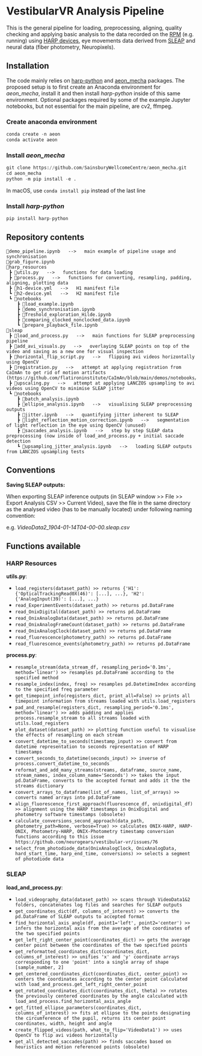# VestibularVR Analysis Pipeline

This is the general pipeline for loading, preprocessing, aligning, quality checking and applying basic analysis to the data recorded on the <a href=https://ranczlab.github.io/RPM/>RPM</a> (e.g. running) using <a href=https://harp-tech.org/index.html>HARP devices</a>, eye movements data derived from <a href=https://sleap.ai/>SLEAP</a> and neural data (fiber photometry, Neuropixels).

## Installation

The code mainly relies on <a href=https://github.com/harp-tech/harp-python>harp-python</a> and <a href=https://github.com/SainsburyWellcomeCentre/aeon_mecha>aeon_mecha</a> packages. The proposed setup is to first create an Anaconda environment for _aeon\_mecha_, install it and then install _harp-python_ inside of this same environment. Optional packages required by some of the example Jupyter notebooks, but not essential for the main pipeline, are cv2, ffmpeg.

### Create anaconda environment

```python
conda create -n aeon
conda activate aeon
```

### Install _aeon\_mecha_

```python
git clone https://github.com/SainsburyWellcomeCentre/aeon_mecha.git
cd aeon_mecha
python -m pip install -e .
```
In macOS, use 
`conda install pip` instead of the last line

### Install _harp-python_

```python
pip install harp-python
```

## Repository contents

```
📜demo_pipeline.ipynb   -->   main example of pipeline usage and synchronisation
📜grab_figure.ipynb
📂harp_resources
 ┣ 📄utils.py   -->   functions for data loading
 ┣ 📄process.py   -->   functions for converting, resampling, padding, aligning, plotting data
 ┣ 📄h1-device.yml   -->   H1 manifest file
 ┗ 📄h2-device.yml   -->   H2 manifest file
 ┗ 📂notebooks
    ┣ 📜load_example.ipynb
    ┣ 📜demo_synchronisation.ipynb
    ┣ 📜Treshold_exploration_Hilde.ipynb
    ┣ 📜comparing_clocked_nonclocked_data.ipynb
    ┗ 📜prepare_playback_file.ipynb
📂sleap
 ┣ 📄load_and_process.py   -->   main functions for SLEAP preprocessing pipeline
 ┣ 📄add_avi_visuals.py   -->   overlaying SLEAP points on top of the video and saving as a new one for visual inspection
 ┣ 📄horizontal_flip_script.py   -->   flipping avi videos horizontally using OpenCV
 ┣ 📄registration.py   -->   attempt at applying registration from CaImAn to get rid of motion artifacts (https://github.com/flatironinstitute/CaImAn/blob/main/demos/notebooks/demo_multisession_registration.ipynb)
 ┣ 📄upscaling.py   -->   attempt at applying LANCZOS upsampling to avi videos using OpenCV to minimise SLEAP jitter
 ┗ 📂notebooks
    ┣ 📜batch_analysis.ipynb
    ┣ 📜ellipse_analysis.ipynb   -->   visualising SLEAP preprocessing outputs
    ┣ 📜jitter.ipynb   -->   quantifying jitter inherent to SLEAP
    ┣ 📜light_reflection_motion_correction.ipynb   -->   segmentation of light reflection in the eye using OpenCV (unused)
    ┣ 📜saccades_analysis.ipynb   -->   step by step SLEAP data preprocessing (now inside of load_and_process.py + initial saccade detection
    ┗ 📜upsampling_jitter_analysis.ipynb   -->   loading SLEAP outputs from LANCZOS upsampling tests
```

## Conventions

__Saving SLEAP outputs:__

When exporting SLEAP inference outputs (in SLEAP window >> File >> Export Analysis CSV >> Current Video), save the file in the same directory as the analysed video (has to be manually located) under following naming convention:

e.g. _VideoData2_1904-01-14T04-00-00.sleap.csv_

## Functions available

### HARP Resources

__utils.py__:
- ```load_registers(dataset_path) >> returns {'H1': {'OpticalTrackingRead0X(46)': [...], ...}, 'H2': {'AnalogInput(39)': [...], ...}```
- ```read_ExperimentEvents(dataset_path) >> returns pd.DataFrame```
- ```read_OnixDigital(dataset_path) >> returns pd.DataFrame```
- ```read_OnixAnalogData(dataset_path) >> returns pd.DataFrame```
- ```read_OnixAnalogFrameCount(dataset_path) >> returns pd.DataFrame```
- ```read_OnixAnalogClock(dataset_path) >> returns pd.DataFrame```
- ```read_fluorescence(photometry_path) >> returns pd.DataFrame```
- ```read_fluorescence_events(photometry_path) >> returns pd.DataFrame```

__process.py__:
- ```resample_stream(data_stream_df, resampling_period='0.1ms', method='linear') >> resamples pd.DataFrame according to the specified method```
- ```resample_index(index, freq) >> resamples pd.DatetimeIndex according to the specified freq parameter```
- ```get_timepoint_info(registers_dict, print_all=False) >> prints all timepoint information from streams loaded with utils.load_registers```
- ```pad_and_resample(registers_dict, resampling_period='0.1ms', method='linear') >> adds padding and applies process.resample_stream to all streams loaded with utils.load_registers```
- ```plot_dataset(dataset_path) >> plotting function useful to visualise the effects of resampling on each stream```
- ```convert_datetime_to_seconds(timestamp_input) >> convert from datetime representation to seconds representation of HARP timestamps```
- ```convert_seconds_to_datetime(seconds_input) >> inverse of process.convert_datetime_to_seconds```
- ```reformat_and_add_many_streams(streams, dataframe, source_name, stream_names, index_column_name='Seconds') >> takes the input pd.DataFrame, converts to the accepted format and adds it the the streams dictionary```
- ```convert_arrays_to_dataframe(list_of_names, list_of_arrays) >> converts named arrays into pd.DataFrame```
- ```align_fluorescence_first_approach(fluorescence_df, onixdigital_df) >> alignment using the HARP timestamps in OnixDigital and photometry software timestamps (obsolete)```
- ```calculate_conversions_second_approach(data_path, photometry_path=None, verbose=True) >> calculates ONIX-HARP, HARP-ONIX, Photometry-HARP, ONIX-Photometry timestamp conversion functions according to this issue https://github.com/neurogears/vestibular-vr/issues/76```
- ```select_from_photodiode_data(OnixAnalogClock, OnixAnalogData, hard_start_time, harp_end_time, conversions) >> selects a segment of photodiode data```

### SLEAP

__load\_and_process.py__:
- ```load_videography_data(dataset_path) >> scans through VideoData1&2 folders, concatenates log files and searches for SLEAP outputs```
- ```get_coordinates_dict(df, columns_of_interest) >> converts the pd.DataFrame of SLEAP outputs to accepted format```
- ```find_horizontal_axis_angle(df, point1='left', point2='center') >> infers the horizontal axis from the average of the coordinates of the two specified points```
- ```get_left_right_center_point(coordinates_dict) >> gets the average center point between the coordinates of the two specified points```
- ```get_reformatted_coordinates_dict(coordinates_dict, columns_of_interest) >> unifies 'x' and 'y' coordinate arrays corresponding to one 'point' into a single array of shape [sample_number, 2]```
- ```get_centered_coordinates_dict(coordinates_dict, center_point) >> centers the coordinates according to the center point calculated with load_and_process.get_left_right_center_point```
- ```get_rotated_coordinates_dict(coordinates_dict, theta) >> rotates the previously centered coordinates by the angle calculated with load_and_process.find_horizontal_axis_angle```
- ```get_fitted_ellipse_parameters(coordinates_dict, columns_of_interest) >> fits at ellipse to the points designating the circumference of the pupil, returns its center point coordinates, width, height and angle```
- ```create_flipped_videos(path, what_to_flip='VideoData1') >> uses OpenCV to flip avi videos horizontally```
- ```get_all_detected_saccades(path) >> finds saccades based on heuristics and motion referenced points (obsolete)```
